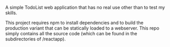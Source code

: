 A simple TodoList web application that has no real use other than to test my skills.

This project requires npm to install dependencies and to build the production variant that can be statically loaded to a webserver.
This repo simply contains all the source code (which can be found in the subdirectories of /reactapp).
